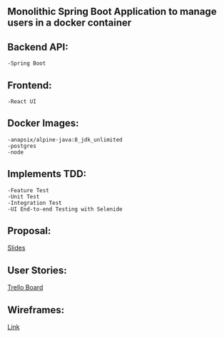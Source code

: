 ## Monolithic Spring Boot Application to manage users in a docker container
## Backend API:
    -Spring Boot

## Frontend:
    -React UI

## Docker Images:
    -anapsix/alpine-java:8_jdk_unlimited
    -postgres
    -node

## Implements TDD:
    -Feature Test
    -Unit Test
    -Integration Test
    -UI End-to-end Testing with Selenide

## Proposal:
[Slides](https://docs.google.com/presentation/d/1aT19PKaaEf06I6ug0cwSDCBbH6N0vCOu-4KwNJbyArs/edit?usp=sharing)

## User Stories:
[Trello Board](https://trello.com/b/lIaAlFhU/users-management-app)

## Wireframes:
[Link](https://imgur.com/a/KsXQy)
